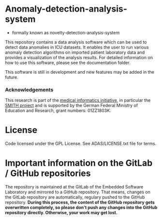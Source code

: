 # Anomaly-detection-analysis-system
* formally known as novelty-detection-analysis-system

This repository contains a data analysis software which can be used to detect data anomalies in ICU datasets. It enables the user to run various anomaly detection algorithms on imported patient laboratory data and provides a visualization of the analysis results. 
For detailed information on how to use this software, please see the documentation folder. 

This software is still in development and new features may be added in the future. 


### Acknowledgements

This research is part of the [medical informatics initiative](https://www.medizininformatik-initiative.de/en/), in particular the [SMITH project](https://www.smith.care/en/) and is supported by the German Federal Ministry of Education and Research, grant numbers: 01ZZ1803K.

# License 
Code licensed under the GPL License. See ADAS/LICENSE.txt file for terms.

# Important information on the GitLab / GitHub repositories
The repository is maintained at the GitLab of the Embedded Software Laboratory and mirrored to a GitHub repository. That means, changes on the GitLab repository are automatically, regulary pushed to the GitHub repository. **During this process, the content of the GitHub repository gets overwritten completely, so please don't push any changes into the GitHub repository directly. Otherwise, your work may get lost.**

